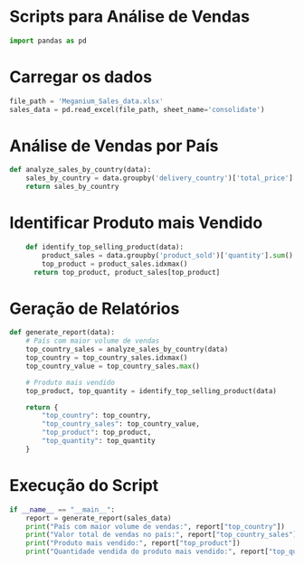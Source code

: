 # Scripts para Análise de Vendas
```python
import pandas as pd
```
# Carregar os dados
```python
file_path = 'Meganium_Sales_data.xlsx'
sales_data = pd.read_excel(file_path, sheet_name='consolidate')
```

# Análise de Vendas por País

```python
def analyze_sales_by_country(data):
    sales_by_country = data.groupby('delivery_country')['total_price'].sum().sort_values(ascending=False)
    return sales_by_country
```
# Identificar Produto mais Vendido

```python
    def identify_top_selling_product(data):
        product_sales = data.groupby('product_sold')['quantity'].sum(). sort_values(ascending=False)
        top_product = product_sales.idxmax()
      return top_product, product_sales[top_product]
```
# Geração de Relatórios

```python
def generate_report(data):
    # País com maior volume de vendas
    top_country_sales = analyze_sales_by_country(data)
    top_country = top_country_sales.idxmax()
    top_country_value = top_country_sales.max()

    # Produto mais vendido
    top_product, top_quantity = identify_top_selling_product(data)

    return {
        "top_country": top_country,
        "top_country_sales": top_country_value,
        "top_product": top_product,
        "top_quantity": top_quantity
    }
```
# Execução do Script
```python
if __name__ == "__main__":
    report = generate_report(sales_data)
    print("País com maior volume de vendas:", report["top_country"])
    print("Valor total de vendas no país:", report["top_country_sales"])
    print("Produto mais vendido:", report["top_product"])
    print("Quantidade vendida do produto mais vendido:", report["top_quantity"])
 ```
